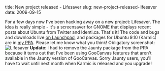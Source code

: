 title: New project released - Lifesaver
slug: new-project-released-lifesaver
date: 2009-09-15


For a few days now I've been hacking away on a new project: Lifesaver.
The idea is really simple - it's a screensaver for GNOME that displays recent posts about Ubuntu from Twitter and Identi.ca. That's it!
The code and bugs and downloads live [on Launchpad](https://launchpad.net/lifesaver), and packages for Ubuntu 9.10 (Karmic) are in [my PPA](https://launchpad.net/~cmsj/+archive/lifesaver).
Please let me know what you think!
Obligatory screenshot:
![Lifesaver](/wp-content/uploads/2009/09/2009-09-14-lifesaver.png)
**Update**: I had to remove the Jaunty package from the PPA because it turns out that I've been using GooCanvas features that aren't available in the Jaunty version of GooCanvas. Sorry Jaunty users, you'll have to wait until next month when Karmic is released and you upgrade!
